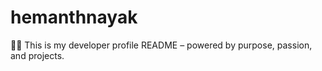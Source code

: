 # hemanthnayak
🧑‍💻 This is my developer profile README – powered by purpose, passion, and projects.
